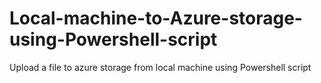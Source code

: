 Local-machine-to-Azure-storage-using-Powershell-script
======================================================

Upload a file to azure storage from local machine using Powershell script
